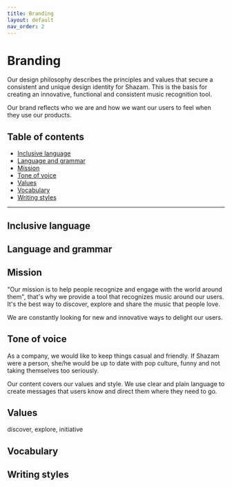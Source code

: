```yaml
---
title: Branding
layout: default
nav_order: 2
---
```


# Branding <!-- omit in toc -->

Our design philosophy describes the principles and values that secure a consistent and unique design identity for Shazam. This is the basis for creating an innovative, functional and consistent music recognition tool.

Our brand reflects who we are and how we want our users to feel when they use our products.

## Table of contents <!-- omit in toc -->
- [Inclusive language](#inclusive-language)
- [Language and grammar](#language-and-grammar)
- [Mission](#mission)
- [Tone of voice](#tone-of-voice)
- [Values](#values)
- [Vocabulary](#vocabulary)
- [Writing styles](#writing-styles)

---

## Inclusive language

## Language and grammar

## Mission

"Our mission is to help people recognize and engage with the world around them", that's why we provide a tool that recognizes music around our users. It's the best way to discover, explore and share the music that people love.

We are constantly looking for new and innovative ways to delight our users.

## Tone of voice

As a company, we would like to keep things casual and friendly. If Shazam were a person, she/he would be up to date with pop culture, funny and not taking themselves too seriously.

Our content covers our values and style. We use clear and plain language to create messages that users know and direct them where they need to go.

## Values

discover, explore, initiative

## Vocabulary

## Writing styles